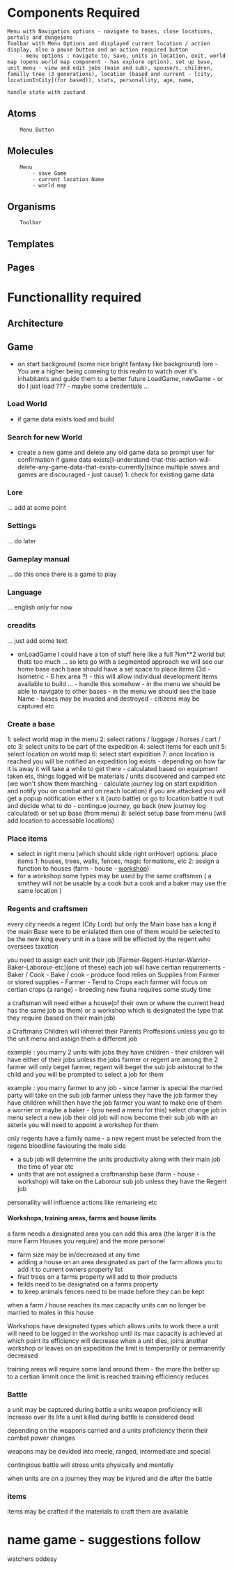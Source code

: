 # Components Required
    Menu with Navigation options - navigate to bases, close locations, portals and dungeions
    Toolbar with Menu Options and displayed current location / action display, also a pause button and an action required button
        - menu options : navigate to, Save, units in location, exit, world map (opens world map component - has explore option), set up base, 
    unit menu - view and edit jobs (main and sub), spouse/s, children, familly tree (3 generations), location (based and current - [city, locationInCity](for based)), stats, personallity, age, name, 

    handle state with zustand


## Atoms
        Menu Button

## Molecules
        Menu
            - save Game
            - current location Name
            - world map

## Organisms
        Toolbar

## Templates

## Pages


# Functionallity required
## Architecture

## Game
- on start
    background (some nice bright fantasy like background)
    lore - You are a higher being comeing to this realm to watch over it's inhabitants and guide them to a better future
    LoadGame, newGame - or do I just load ??? - maybe some credentials ...

### Load World
- if game data exists load and build

### Search for new World
- create a new game and delete any old game data so prompt user for confirmation if game data exists[I-understand-that-this-action-will-delete-any-game-data-that-exists-currently](since multiple saves and games are discouraged - just cause)
1: check for existing game data

### Lore
... add at some point
### Settings
... do later
### Gameplay manual
... do this once there is a game to play
### Language
... english only for now
### creadits
... just add some text

- onLoadGame
    I could have a ton of stuff here like a full ?km**2 world but thats too much ...
    so lets go with a segmented approach
    we will see our home base
        each base should have a set space to place items (3d - isometric - 6 hex area ?) 
            - this will allow individual development
            items available to build ... - handle this somehow
        - in the menu we should be able to navigate to other bases
        - in the menu we should see the base Name
        - bases may be invaded and destroyed 
        - citizens may be captured etc

### Create a base
1: select world map in the menu
2: select rations / luggage / horses / cart / etc
3: select units to be part of the expedition
4: select items for each unit
5: select location on world map
6: select start expidition
7: once location is reached you will be notified an expedition log exists - depending on how far it is away it will take a while to get there - calculated based on equipment taken ets, things logged will be materials / units discovered and camped etc (we won't show them marching - calculate journey log on start expidition and notify you on combat and on reach location)
if you are attacked you will get a popup notification either x it (auto battle) or go to location battle it out and decide what to do - contingue journey, go back (new journey log calculated) or set up base (from menu)
8: select setup base from menu (will add location to accessable locations)

### Place items
- select in right menu (which should slide right onHover)
    options: place items 
1: houses, trees, walls, fences, magic formations, etc
2: assign a function to houses (farm - house - [workshop](type))
- for a workshop some types may be used by the same craftsmen (
    a smithey will not be usable by a cook but a cook and a baker may use the same location
)

### Regents and craftsmen
every city needs a regent (City Lord) but only the Main base has a king if the main Base were to be enialated then one of them would be selected to be the new king
every unit in a base will be effected by the regent who oversees taxation

you need to assign each unit their job [Farmer-Regent-Hunter-Warrior-Baker-Laborour-etc](one of these)
each job will have certian requirements 
    - Baker / Cook - Bake / cook - produce food
        relies on Supplies from Farmer or stored supplies
    - Farmer - Tend to Crops
        each farmer will focus on certian crops (a range) - breeding new fauna requires some study time

a craftsman will need either a house(of their own or where the current head has the same job as them) or a workshop which is designated the type that they require (based on their main job)

a Craftmans Children will inherret their Parents Proffesions unless you go to the unit menu and assign them a different job

example : 
    you marry 2 units with jobs they have children - their children will have either of their jobs unless the jobs farmer or regent are among the 2 farmer will only beget farmer, regent will beget the sub job aristocrat to the child and you will be prompted to select a job for them

example : 
    you marry farmer to any job - since farmer is special the married party will take on the sub job farmer unless they have the job farmer they have children whill then have the job farmer
    you want to make one of them a worrier or maybe a baker - (you need a menu for this)
    select change job in menu
    select a new job
    their old job will now become their sub job with an asterix
    you will need to appoint a workshop for them

only regents have a family name - a new regent must be selected from the regens bloodline faviouring the male side

- a sub job will determine the units productivity along with their main job the time of year etc
- units that are not assigned a craftmanship base (farm - house - workshop) will take on the Laborour sub job unless they have the Regent job 

personallity will influence actions like remarieing etc

#### Workshops, training areas, farms and house limits

a farm needs a designated area you can add this area (the larger it is the more Farm Houses you require) and the more personel
- farm size may be in/decreased at any time
- adding a house on an area designated as part of the farm allows you to add it to current owners property list
- fruit trees on a farms property will add to their products
- feilds need to be designated on a farms property
- to keep animals fences need to be made before they can be kept

when a farm / house reaches its max capacity units can no longer be married to males in this house

Workshops have designated types which allows units to work there 
a unit will need to be logged in the workshop until its max capacity is achieved at which point its efficiency will decrease
when a unit dies, joins another workshop or leaves on an expedition the limit is temperarilly or permanently decreased

training areas will require some land around them - the more the better up to a certian limmit once the limit is reached training efficiency reduces

### Battle 
a unit may be captured during battle 
a units weapon proficiency will increase over its life 
a unit killed during battle is considered dead

depending on the weapons carried and a units proficiency therin their combat power changes

weapons may be devided into meele, ranged, intermediate and special

contingious battle will stress units physically and mentally

when units are on a journey they may be injured and die after the battle

### items
items may be crafted if the materials to craft them are available


# name game - suggestions follow
watchers oddesy